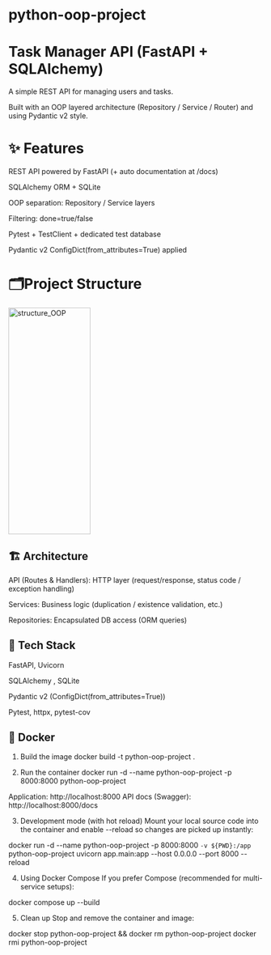 # python-oop-project
# Task Manager API (FastAPI + SQLAlchemy)

A simple REST API for managing users and tasks.

Built with an OOP layered architecture (Repository / Service / Router) and using Pydantic v2 style.

# ✨ Features

REST API powered by FastAPI (+ auto documentation at /docs)

SQLAlchemy ORM + SQLite

OOP separation: Repository / Service layers

Filtering: done=true/false

Pytest + TestClient + dedicated test database

Pydantic v2 ConfigDict(from_attributes=True) applied




# 🗂️Project Structure

<img width="162" height="448" alt="structure_OOP" src="https://github.com/user-attachments/assets/4846bcff-b8b5-4b42-a001-b5de609c3b96" />

## 🏗️ Architecture

API (Routes & Handlers): HTTP layer (request/response, status code / exception handling)

Services: Business logic (duplication / existence validation, etc.)

Repositories: Encapsulated DB access (ORM queries)


## 🧱 Tech Stack

FastAPI, Uvicorn

SQLAlchemy , SQLite

Pydantic v2 (ConfigDict(from_attributes=True))

Pytest, httpx, pytest-cov

## 🐳 Docker

1. Build the image
 docker build -t python-oop-project .

2. Run the container
 docker run -d --name python-oop-project -p 8000:8000 python-oop-project

 Application: http://localhost:8000
 API docs (Swagger): http://localhost:8000/docs

3. Development mode (with hot reload)
 Mount your local source code into the container and enable --reload so changes are picked up instantly:

 docker run -d --name python-oop-project -p 8000:8000 `
   -v ${PWD}:/app `
   python-oop-project uvicorn app.main:app --host 0.0.0.0 --port 8000 --reload

4. Using Docker Compose
 If you prefer Compose (recommended for multi-service setups):

 docker compose up --build

5. Clean up
 Stop and remove the container and image:

 docker stop python-oop-project && docker rm python-oop-project
 docker rmi python-oop-project




